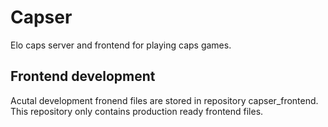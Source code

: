 # Capser
Elo caps server and frontend for playing caps games. 

## Frontend development
Acutal development fronend files are stored in repository capser_frontend. This repository only contains production ready frontend files.
